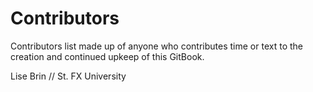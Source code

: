 # Contributors

Contributors list made up of anyone who contributes time or text to the creation and continued upkeep of this GitBook. 

Lise Brin // St. FX University